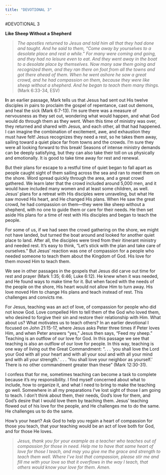 ```yaml
---
title: "DEVOTIONAL 3"
---
```

#DEVOTIONAL 3

**Like Sheep Without a Shepherd**

> *The apostles returned to Jesus and told him all that they had done
> and taught. And he said to them, “Come away by yourselves to a
> desolate place and rest a while.” For many were coming and going, and
> they had no leisure even to eat. And they went away in the boat to a
> desolate place by themselves. Now many saw them going and recognized
> them, and they ran there on foot from all the towns and got there
> ahead of them. When he went ashore he saw a great crowd, and he had
> compassion on them, because they were like sheep without a shepherd.
> And he began to teach them many things.* (Mark 6:33-34, ESV)

**I**n an earlier passage, Mark tells us that Jesus had sent out His
twelve disciples in pairs to proclaim the gospel of repentance, cast out
demons, and heal the sick (Mark 6:7-13). I’m sure there was a measure of
nervousness as they set out, wondering what would happen, and what God
would do through them as they went. When this time of ministry was over,
they returned and shared with Jesus, and each other, all that had
happened. I can imagine the combination of excitement, awe, and
exhaustion they must have felt! Jesus recognizes they need a rest, so he
takes them away, sailing toward a quiet place far from towns and the
crowds. I’m sure they were all looking forward to this break! Seasons of
intense ministry demands can be deeply satisfying, but they can also
take their toll on us physically and emotionally. It is good to take
time away for rest and renewal.

But their plans for escape to a restful time of quiet began to fall
apart as people caught sight of them sailing across the sea and ran to
meet them on the shore. Word spread quickly through the area, and a
great crowd gathered. We learn later that the crowd included around
5,000 men, and it would have included many women and at least some
children, as well. Jesus’ plans for a retreat with His disciples were
unraveling, but what He saw moved His heart, and He changed His plans.
When He saw the great crowd, he had compassion on them—they were like
sheep without a shepherd, with no one to guide them or care for their
needs. He then set aside His plans for a time of rest with His disciples
and began to teach the people.

For some of us, if we had seen the crowd gathering on the shore, we
might not have landed, but turned the boat around and looked for another
quiet place to land. After all, the disciples were tired from their
itinerant ministry and needed rest. It’s easy to think, “Let’s stick
with the plan and take care of ourselves.” But Jesus’ reaction was one
of compassion for a people who needed someone to teach them about the
Kingdom of God. His love for them moved Him to teach them.

We see in other passages in the gospels that Jesus did carve out time
for rest and prayer (Mark 1:35; 6:46; Luke 6:12). He knew when it was
needed, and He found ways to make time for it. But when faced with the
needs of the people on the shore, His heart would not allow Him to turn
away. His love moved Him to change His plans and teach instead of rest.
This challenges and convicts me.

For Jesus, teaching was an act of love, of compassion for people who did
not know God. Love compelled Him to tell them of the God who loved them,
who desired to forgive their sin and restore their relationship with
Him. What about us? What motivates us to teach others? In an earlier
devotional I focused on John 21:15-17, where Jesus asks Peter three
times if Peter loves Him, and when Peter answers “yes,” Jesus then says,
“Feed my sheep.” Teaching is an outflow of our love for God. In this
passage we see that teaching is also an outflow of our love for people.
In this way, teaching is one way of living out the Great Commandment: “.
. . ‘you shall love the Lord your God with all your heart and with all
your soul and with all your mind and with all your strength.’ . . . ‘You
shall love your neighbor as yourself.’ There is no other commandment
greater than these” (Mark 12:30-31).

I confess that for me, sometimes teaching can become a task to complete
because it’s my responsibility. I find myself concerned about what to
include, how to organize it, and what I need to bring to make the
teaching go well. Somewhere in all my preparations I’ve lost sight of
those I am going to teach. I don’t think about them, their needs, God’s
love for them, and God’s desire that I would love them by teaching them.
Jesus’ teaching flowed out of his love for the people, and He challenges
me to do the same. He challenges us to do the same.

How’s your heart? Ask God to help you regain a heart of compassion for
those you teach, that your teaching would be an act of love both for
God, and for those He loves.

> *Jesus, thank you for your example as a teacher who teaches out of
> compassion for those in need. Help me to have that same heart of love
> for those I teach, and may you give me the grace and strength to teach
> them well. Where I’ve lost that compassion, please stir me and fill me
> with your love so that it overflows in the way I teach, that others
> would know your love for them. Amen.*
